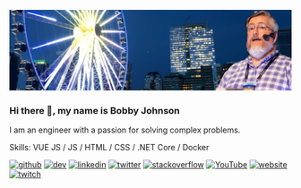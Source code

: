 ![Bobby Johnson](https://raw.githubusercontent.com/NotMyself/NotMyself/master/banner.jpg)
### Hi there 👋, my name is Bobby Johnson


I am an engineer with a passion for solving complex problems.

Skills: VUE JS / JS / HTML / CSS / .NET Core / Docker


[<img src='https://cdn.jsdelivr.net/npm/simple-icons@3.0.1/icons/github.svg' alt='github' height='40'>](https://github.com/notmyself)  [<img src='https://cdn.jsdelivr.net/npm/simple-icons@3.0.1/icons/dev-dot-to.svg' alt='dev' height='40'>](https://dev.to/notmyself)  [<img src='https://cdn.jsdelivr.net/npm/simple-icons@3.0.1/icons/linkedin.svg' alt='linkedin' height='40'>](https://www.linkedin.com/in/notmyself74/)  [<img src='https://cdn.jsdelivr.net/npm/simple-icons@3.0.1/icons/twitter.svg' alt='twitter' height='40'>](https://twitter.com/notmyself)  [<img src='https://cdn.jsdelivr.net/npm/simple-icons@3.0.1/icons/stackoverflow.svg' alt='stackoverflow' height='40'>](https://stackoverflow.com/users/303)  [<img src='https://cdn.jsdelivr.net/npm/simple-icons@3.0.1/icons/youtube.svg' alt='YouTube' height='40'>](https://www.youtube.com/channel/UCCvFh9KbO_K1G-KmDs9c94g)  [<img src='https://cdn.jsdelivr.net/npm/simple-icons@3.0.1/icons/icloud.svg' alt='website' height='40'>](https://iamnotmyself.com)  [<img src='https://cdn.jsdelivr.net/npm/simple-icons@3.0.1/icons/twitch.svg' alt='twitch' height='40'>](https://www.twitch.tv/iamnotmyself)   
